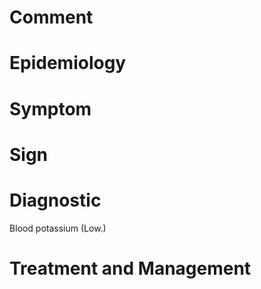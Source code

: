 # Comment

# Epidemiology

# Symptom

# Sign

# Diagnostic

Blood potassium
(Low.)

# Treatment and Management
